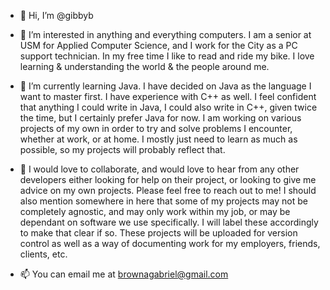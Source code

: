 - 👋 Hi, I’m @gibbyb

- 👀 I’m interested in anything and everything computers. I am a senior at USM for Applied Computer Science, and I work for the City as a PC support technician. In my free time I like to read and ride my bike. I love learning & understanding the world & the people around me.

- 🌱 I’m currently learning Java. I have decided on Java as the language I want to master first. I have experience with C++ as well. I feel confident that anything I could write in Java, I could also write in C++, given twice the time, but I certainly prefer Java for now. I am working on various projects of my own in order to try and solve problems I encounter, whether at work, or at home. I mostly just need to learn as much as possible, so my projects will probably reflect that.

- 💞️ I would love to collaborate, and would love to hear from any other developers either looking for help on their project, or looking to give me advice on my own projects. Please feel free to reach out to me! I should also mention somewhere in here that some of my projects may not be completely agnostic, and may only work within my job, or may be dependant on software we use specifically. I will label these accordingly to make that clear if so. These projects will be uploaded for version control as well as a way of documenting work for my employers, friends, clients, etc.

- 📫 You can email me at brownagabriel@gmail.com

<!---
gibbyb/gibbyb is a ✨ special ✨ repository because its `README.md` (this file) appears on your GitHub profile.
You can click the Preview link to take a look at your changes.
--->
